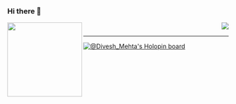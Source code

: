 ### Hi there 👋
<!--
**Divesh-Mehta/Divesh-Mehta** is a ✨ _special_ ✨ repository because its `README.md` (this file) appears on your GitHub profile.

Here are some ideas to get you started:

- 🔭 I’m currently working on ...
- 🌱 I’m currently learning ...
- 👯 I’m looking to collaborate on ...
- 🤔 I’m looking for help with ...
- 💬 Ask me about ...
- 📫 How to reach me: ...
- 😄 Pronouns: ...
- ⚡ Fun fact: ...
-->


<div>
  <img height="170" align="left" src="https://github-readme-stats.vercel.app/api?username=Divesh-Mehta&show_icons=true&title_color=fff&icon_color=79ff97&text_color=9f9f9f&bg_color=151515" />
  <img align="right" src="https://github-readme-stats.vercel.app/api/top-langs/?username=Divesh-Mehta&layout=compact&title_color=fff&text_color=fff&bg_color=151515" />
  </div>  
  
  
  <br>
  
  <hr/>
  
  
[![@Divesh_Mehta's Holopin board](https://holopin.io/api/user/board?user=Divesh_Mehta)](https://holopin.io/@Divesh_Mehta)
